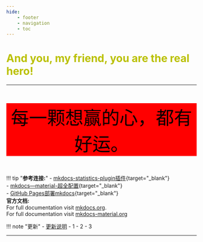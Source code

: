 ```yaml
---
hide:
    - footer
    - navigation
    - toc
---
```

<!-- # <font color=#"789510"> **Welcome to Rango's note!** </font> -->
# <font color="back"> **And you, my friend, you are the real hero!** </font>
---
<center> <font color="black" size=56> <p style="background-color: red;"> 每一颗想赢的心，都有好运。</p>  </font> </center> 

!!! tip "**参考连接:**"
    - [mkdocs-statistics-plugin插件](https://github.com/TonyCrane/mkdocs-statistics-plugin?tab=readme-ov-file){target="_blank"}<br>
    - [mkdocs—material-超全配置](https://wncfht.github.io/notes/Tools/Blog/Mkdocs_Material/ "mkdocs material 超全配置"){target="_blank"}<br>
    - [GitHub Pages部署mkdocs](https://www.cnblogs.com/E-Dreamer-Blogs/p/13323385.html "GitHub Pages部署mkdocs"){target="_blank"}<br>
    **官方文档:** <br>
    For full documentation visit [mkdocs.org](https://www.mkdocs.org).<br>
    For full documentation visit [mkdocs-material.org](https://squidfunk.github.io/mkdocs-material/)


!!! note "更新"
    - [更新说明](./about.md "更新说明")
    - 1
    - 2
    - 3

-----------